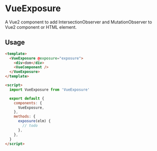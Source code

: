 # VueExposure

A Vue2 component to add IntersectionObserver and MutationObserver to Vue2 component or HTML element.

## Usage

```html
<template>
  <VueExposure @exposure="exposure">
    <div>dom</div>
    <VueComponent />
  </VueExposure>
</template>

<script>
  import VueExposure from 'VueExposure'

  export default {
    components: {
      VueExposure,
    },
    methods: {
      exposure(elm) {
        // todo
      },
    },
  }
</script>
```
